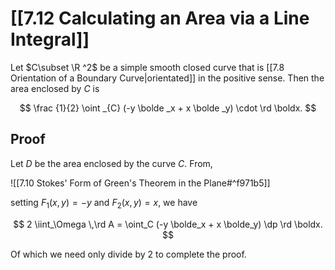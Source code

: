 # [[7.12 Calculating an Area via a Line Integral]]

Let $C\subset \R ^2$ be a simple smooth closed curve that is [[7.8 Orientation of a Boundary Curve|orientated]] in the positive sense. Then the area enclosed by $C$ is

$$
\frac {1}{2} \oint _{C} (-y \bolde _x + x \bolde _y) \cdot \rd \boldx.
$$

## Proof
Let $D$ be the area enclosed by the curve $C$. From,

![[7.10 Stokes' Form of Green's Theorem in the Plane#^f971b5]]

setting $F_1(x,y) = -y$ and $F_2(x,y) = x$, we have

$$
2 \iint_\Omega \,\rd A 
= \oint_C (-y \bolde_x + x \bolde_y) \dp \rd \boldx.
$$

Of which we need only divide by $2$ to complete the proof.
